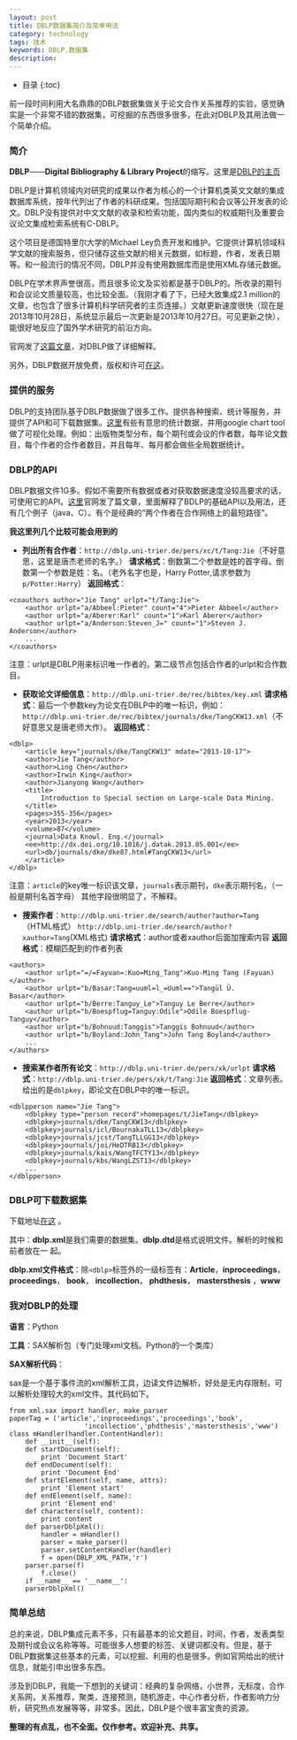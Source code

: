 ```yaml
---
layout: post
title: DBLP数据集简介及简单用法
category: technology
tags: 技术
keywords: DBLP,数据集
description:
---
```


* 目录
{:toc}

前一段时间利用大名鼎鼎的DBLP数据集做关于论文合作关系推荐的实验，感觉确实是一个非常不错的数据集，可挖掘的东西很多很多，在此对DBLP及其用法做一个简单介绍。

### 简介
**DBLP**——**Digital Bibliography & Library Project**的缩写。这里是[DBLP的主页](http://www.informatik.uni-trier.de/~ley/db/)

DBLP是计算机领域内对研究的成果以作者为核心的一个计算机类英文文献的集成数据库系统，按年代列出了作者的科研成果。包括国际期刊和会议等公开发表的论文。DBLP没有提供对中文文献的收录和检索功能，国内类似的权威期刊及重要会议论文集成检索系统有C-DBLP。

这个项目是德国特里尔大学的Michael Ley负责开发和维护。它提供计算机领域科学文献的搜索服务，但只储存这些文献的相关元数据，如标题，作者，发表日期等。和一般流行的情况不同，DBLP并没有使用数据库而是使用XML存储元数据。

DBLP在学术界声誉很高，而且很多论文及实验都是基于DBLP的。所收录的期刊和会议论文质量较高，也比较全面。（我刚才看了下，已经大致集成2.1 million的文章，也包含了很多计算机科学研究者的主页连接。）文献更新速度很快（现在是2013年10月28日，系统显示最后一次更新是2013年10月27日。可见更新之快），能很好地反应了国外学术研究的前沿方向。

官网发了[这篇文章](http://dblp.uni-trier.de/xml/docu/dblpxml.pdf)，对DBLP做了详细解释。

另外，DBLP数据开放免费，版权和许可[在这](http://www.informatik.uni-trier.de/~ley/db/copyright.html)。

### 提供的服务

DBLP的支持团队基于DBLP数据做了很多工作。提供各种搜索、统计等服务，并提供了API和可下载数据集。[这里](http://dblps.uni-trier.de/~mwagner/statistics/)有些有意思的统计数据，并用google chart tool做了可视化处理。例如：出版物类型分布，每个期刊或会议的作者数，每年论文数目，每个作者的合作者数目，并且每年、每月都会做些全局数据统计。

### DBLP的API

DBLP数据文件1G多。假如不需要所有数据或者对获取数据速度没较高要求的话，可使用它的API。[这里](http://dblp.uni-trier.de/xml/docu/dblpxmlreq.pdf)官网发了篇文章，里面解释了BDLP的基础API以及用法，还有几个例子（java、C）。有个是经典的“两个作者在合作网络上的最短路径”。

**我这里列几个比较可能会用到的**

- **列出所有合作者**：`http://dblp.uni-trier.de/pers/xc/t/Tang:Jie`（不好意思，这里是唐杰老师的名字。）
**请求格式**：倒数第二个参数是姓的首字母。倒数第一个参数是姓：名。（老外名字也是，Harry Potter,请求参数为`p/Potter:Harry`）
**返回格式**：

```
<coauthors author="Jie Tang" urlpt="t/Tang:Jie">
    <author urlpt="a/Abbeel:Pieter" count="4">Pieter Abbeel</author>
    <author urlpt="a/Aberer:Karl" count="1">Karl Aberer</author>
    <author urlpt="a/Anderson:Steven_J=" count="1">Steven J. Anderson</author>
    ...
</coauthors>
```

注意：urlpt是DBLP用来标识唯一作者的。第二级节点包括合作者的urlpt和合作数目。

- **获取论文详细信息**：`http://dblp.uni-trier.de/rec/bibtex/key.xml`
**请求格式**：最后一个参数key为论文在DBLP中的唯一标识，例如：
`http://dblp.uni-trier.de/rec/bibtex/journals/dke/TangCKW13.xml`（不好意思又是唐老师大作）。
**返回格式**：

```
<dblp>
    <article key="journals/dke/TangCKW13" mdate="2013-10-17">
    <author>Jie Tang</author>
    <author>Ling Chen</author>
    <author>Irwin King</author>
    <author>Jianyong Wang</author>
    <title>
        Introduction to Special section on Large-scale Data Mining.
    </title>
    <pages>355-356</pages>
    <year>2013</year>
    <volume>87</volume>
    <journal>Data Knowl. Eng.</journal>
    <ee>http://dx.doi.org/10.1016/j.datak.2013.05.001</ee>
    <url>db/journals/dke/dke87.html#TangCKW13</url>
    </article>
</dblp>
```

注意：`article`的key唯一标识该文章，`journals`表示期刊，`dke`表示期刊名，（一般是期刊名首字母）
其他字段很明显了，不解释。

- **搜索作者**：`http://dblp.uni-trier.de/search/author?author=Tang`（HTML格式）   `http://dblp.uni-trier.de/search/author?xauthor=Tang`(XML格式)
**请求格式**：author或者xauthor后面加搜索内容
**返回格式**：模糊匹配到的作者列表

```
<authors>
    <author urlpt="=/=Fayuan=:Kuo=Ming_Tang">Kuo-Ming Tang (Fayuan)</author>
    <author urlpt="b/Basar:Tang=uuml=l_=Uuml==">Tangül Ü. Basar</author>
    <author urlpt="b/Berre:Tanguy_Le">Tanguy Le Berre</author>
    <author urlpt="b/Boespflug=Tanguy:Odile">Odile Boespflug-Tanguy</author>
    <author urlpt="b/Bohnuud:Tanggis">Tanggis Bohnuud</author>
    <author urlpt="b/Boyland:John_Tang">John Tang Boyland</author>
    ...
</authors>
```

- **搜索某作者所有论文**：`http://dblp.uni-trier.de/pers/xk/urlpt`
**请求格式**：`http://dblp.uni-trier.de/pers/xk/t/Tang:Jie`
**返回格式**：文章列表。给出的是`dblpkey`，即论文在DBLP中的唯一标识。

```
<dblpperson name="Jie Tang">
    <dblpkey type="person record">homepages/t/JieTang</dblpkey>
    <dblpkey>journals/dke/TangCKW13</dblpkey>
    <dblpkey>journals/icl/BournakaTLL13</dblpkey>
    <dblpkey>journals/jcst/TangTLLGG13</dblpkey>
    <dblpkey>journals/joi/HeDTRB13</dblpkey>
    <dblpkey>journals/kais/WangTFCTY13</dblpkey>
    <dblpkey>journals/kbs/WangLZST13</dblpkey>
    ...
</dblpperson>
```

### DBLP可下载数据集

下载地址[在这](http://dblp.uni-trier.de/xml/) 。

其中：**dblp.xml**是我们需要的数据集。**dblp.dtd**是格式说明文件。解析的时候和前者放在一
起。

**dblp.xml文件格式**：除`<dblp>`标签外的一级标签有：**Article**，**inproceedings**，  **proceedings**，  **book**，  **incollection**， **phdthesis**， **mastersthesis** ，**www**

### 我对DBLP的处理

**语言**：Python

**工具**：SAX解析包（专门处理xml文档。Python的一个类库）

**SAX解析代码**：

sax是一个基于事件流的xml解析工具，边读文件边解析，好处是无内存限制，可以解析处理较大的xml文件。其代码如下。

```
from xml.sax import handler, make_parser
paperTag = ('article','inproceedings','proceedings','book',
                   'incollection','phdthesis','mastersthesis','www')
class mHandler(handler.ContentHandler):
    def __init__(self):
    def startDocument(self):
        print 'Document Start'
    def endDocument(self):
        print 'Document End'
    def startElement(self, name, attrs):
        print 'Element start'
    def endElement(self, name):
        print 'Element end'
    def characters(self, content):
        print content
    def parserDblpXml():
        handler = mHandler()
        parser = make_parser()
        parser.setContentHandler(handler)
        f = open(DBLP_XML_PATH,'r')
    parser.parse(f)
        f.close()
    if __name__ == '__name__':
    parserDblpXml()
```

### 简单总结

总的来说，DBLP集成元素不多，只有最基本的论文题目，时间，作者，发表类型及期刊或会议名称等等。可能很多人想要的标签、关键词都没有。但是，基于DBLP数据集这些基本的元素，可以挖掘、利用的也是很多。例如官网给出的统计信息，就能引申出很多东西。

涉及到DBLP，我能一下想到的关键词：经典的复杂网络，小世界，无标度，合作关系网，关系推荐，聚类，连接预测，随机游走，中心作者分析，作者影响力分析，研究热点发展等等，非常多。因此，DBLP是个很丰富宝贵的资源。

**整理的有点乱，也不全面。仅作参考。欢迎补充、共享。**
